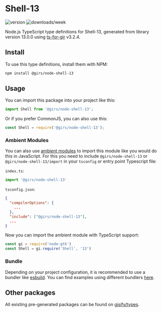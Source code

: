 
# Shell-13

![version](https://img.shields.io/npm/v/@girs/node-shell-13)
![downloads/week](https://img.shields.io/npm/dw/@girs/node-shell-13)


Node.js TypeScript type definitions for Shell-13, generated from library version 13.0.0 using [ts-for-gir](https://github.com/gjsify/ts-for-gir) v3.2.4.


## Install

To use this type definitions, install them with NPM:
```bash
npm install @girs/node-shell-13
```

## Usage

You can import this package into your project like this:
```ts
import Shell from '@girs/node-shell-13';
```

Or if you prefer CommonJS, you can also use this:
```ts
const Shell = require('@girs/node-shell-13');
```

### Ambient Modules

You can also use [ambient modules](https://github.com/gjsify/ts-for-gir/tree/main/packages/cli#ambient-modules) to import this module like you would do this in JavaScript.
For this you need to include `@girs/node-shell-13` or `@girs/node-shell-13/import` in your `tsconfig` or entry point Typescript file:

`index.ts`:
```ts
import '@girs/node-shell-13'
```

`tsconfig.json`:
```json
{
  "compilerOptions": {
    ...
  },
  "include": ["@girs/node-shell-13"],
  ...
}
```

Now you can import the ambient module with TypeScript support: 

```ts
const gi = require('node-gtk')
const Shell = gi.require('Shell', '13')
```


### Bundle

Depending on your project configuration, it is recommended to use a bundler like [esbuild](https://esbuild.github.io/). You can find examples using different bundlers [here](https://github.com/gjsify/ts-for-gir/tree/main/examples).

## Other packages

All existing pre-generated packages can be found on [gjsify/types](https://github.com/gjsify/types).

